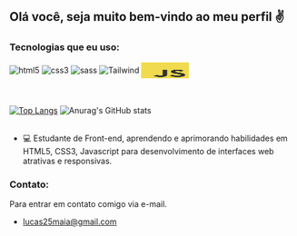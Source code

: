 ## Olá você, seja muito bem-vindo ao meu perfil ✌

### Tecnologias que eu uso:

<div style="display: inline_block">
<img align="center" alt="html5" src="https://img.shields.io/badge/HTML5-E34F26?style=for-the-badge&logo=html5&logoColor=white"> <img align="center" alt="css3" src="https://img.shields.io/badge/CSS3-1572B6?style=for-the-badge&logo=css3&logoColor=white"> <img align="center" alt="sass" width="84px" height="28px" src="https://cdn.icon-icons.com/icons2/2530/PNG/512/sass_button_icon_151921.png"> <img align="center" alt="Tailwind" src="https://img.shields.io/badge/Tailwind_CSS-38B2AC?style=for-the-badge&logo=tailwind-css&logoColor=white"> <img align="center" alt="javascript" src="https://raw.githubusercontent.com/voodootikigod/logo.js/master/js.png" width="84px" height="28px"> </div>

<br>
<br>

[![Top Langs](https://github-readme-stats.vercel.app/api/top-langs/?username=LucasLamarques&layout=compact)](https://github.com/anuraghazra/github-readme-stats)
![Anurag's GitHub stats](https://github-readme-stats.vercel.app/api?username=LucasLamarques&show_icons=true&theme=tokyonight)
<br>
<br>
- 💻 Estudante de Front-end, aprendendo e aprimorando habilidades em HTML5, CSS3, Javascript para desenvolvimento de interfaces web atrativas e responsivas.</br>

### Contato:
Para entrar em contato comigo via e-mail.
- lucas25maia@gmail.com
